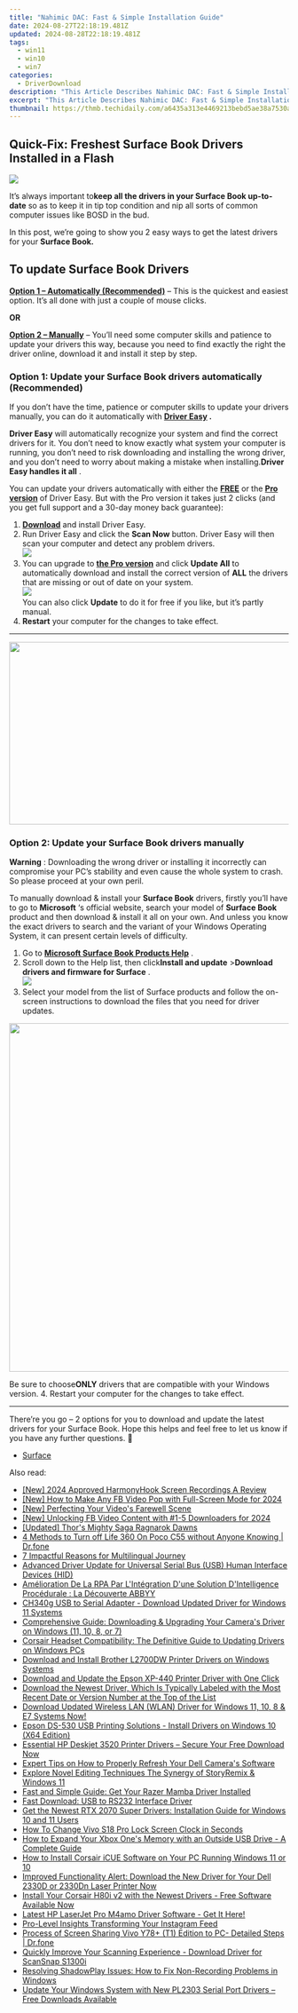 ```yaml
---
title: "Nahimic DAC: Fast & Simple Installation Guide"
date: 2024-08-27T22:18:19.481Z
updated: 2024-08-28T22:18:19.481Z
tags:
  - win11
  - win10
  - win7
categories:
  - DriverDownload
description: "This Article Describes Nahimic DAC: Fast & Simple Installation Guide"
excerpt: "This Article Describes Nahimic DAC: Fast & Simple Installation Guide"
thumbnail: https://thmb.techidaily.com/a6435a313e4469213bebd5ae38a7530a7b0364be00feda91bc9b60c48edb8ed3.jpg
---
```


## Quick-Fix: Freshest Surface Book Drivers Installed in a Flash

![](https://images.drivereasy.com/wp-content/uploads/2018/11/img_5bf7cf002737a.jpg)

 It’s always important to**keep all the drivers in your Surface Book up-to-date** so as to keep it in tip top condition and nip all sorts of common computer issues like BOSD in the bud.

 In this post, we’re going to show you 2 easy ways to get the latest drivers for your **Surface Book.**

## To update Surface Book Drivers

**[Option 1 – Automatically (Recommended)](https://www.drivereasy.com/knowledge/surface-book-drivers-download-update-easily/#O1)**  –  This is the quickest and easiest option. It’s all done with just a couple of mouse clicks.

**OR**

[**Option 2 – Manually**](https://tools.techidaily.com/drivereasy/download/) –  You’ll need some computer skills and patience to update your drivers this way, because you need to find exactly the right the driver online, download it and install it step by step.

### **Option 1: Update your Surface Book drivers automatically (Recommended)**

 If you don’t have the time, patience or computer skills to update your drivers manually, you can do it automatically with **[Driver Easy](https://tools.techidaily.com/drivereasy/download/) .**

**Driver Easy**   will automatically recognize your system and find the correct drivers for it. You don’t need to know exactly what system your computer is running, you don’t need to risk downloading and installing the wrong driver, and you don’t need to worry about making a mistake when installing.**Driver Easy handles it all** .

 You can update your drivers automatically with either the **[FREE](https://tools.techidaily.com/drivereasy/download/)**  or the **[Pro version](https://tools.techidaily.com/drivereasy/download/)**  of Driver Easy. But with the Pro version it takes just 2 clicks (and you get full support and a 30-day money back guarantee):

1. **[Download](https://tools.techidaily.com/drivereasy/download/)**  and install Driver Easy.
2. Run Driver Easy and click the **Scan Now** button. Driver Easy will then scan your computer and detect any problem drivers.  
![](https://images.drivereasy.com/wp-content/uploads/2018/11/img_5bf7bbe94614e.jpg)
3. You can upgrade to **[the Pro version](https://tools.techidaily.com/drivereasy/download/)**  and click **Update All** to automatically download and install the correct version of **ALL**  the drivers that are missing or out of date on your system.  
![](https://images.drivereasy.com/wp-content/uploads/2018/11/img_5bf7cabf4d114.jpg)  
 You can also click **Update** to do it for free if you like, but it’s partly manual.
4. **Restart**   your computer for the changes to take effect.

---

<!-- affiliate ads begin -->
<a href="https://ursime.pxf.io/c/5597632/2092236/16384" target="_top" id="2092236"><img src="//a.impactradius-go.com/display-ad/16384-2092236" border="0" alt="" width="1920" height="329"/></a><img height="0" width="0" src="https://imp.pxf.io/i/5597632/2092236/16384" style="position:absolute;visibility:hidden;" border="0" />
<!-- affiliate ads end -->
### **Option 2: Update your Surface Book drivers manually**

**Warning** : Downloading the wrong driver or installing it incorrectly can compromise your PC’s stability and even cause the whole system to crash. So please proceed at your own peril.

To manually download & install your **Surface Book**  drivers, firstly you’ll have to go to **Microsoft**  ‘s official website, search your model of **Surface Book**  product and then download & install it all on your own.  And unless you know the exact drivers to search and the variant of your Windows Operating System, it can present certain levels of difficulty.

1. Go to **[Microsoft Surface Book Products Help](https://support.microsoft.com/en-us/hub/4295272/surface-book-products-help)**  .
2. Scroll down to the Help list, then click**Install and update** \>**Download drivers and firmware for Surface** .  
![](https://images.drivereasy.com/wp-content/uploads/2018/11/img_5bf7ccdf679a7.jpg)
3. Select your model from the list of Surface products and follow the on-screen instructions to download the files that you need for driver updates.  
<!-- affiliate ads begin -->
<a href="https://versadesk.pxf.io/c/5597632/1892107/21290" target="_top" id="1892107"><img src="//a.impactradius-go.com/display-ad/21290-1892107" border="0" alt="" width="1200" height="628"/></a><img height="0" width="0" src="https://imp.pxf.io/i/5597632/1892107/21290" style="position:absolute;visibility:hidden;" border="0" />
<!-- affiliate ads end -->
 Be sure to choose**ONLY** drivers that are compatible with your Windows version.
4. Restart your computer for the changes to take effect.

---

 There’re you go – 2 options for you to download and update the latest drivers for your Surface Book. Hope this helps and feel free to let us know if you have any further questions. 🙂

* [Surface](https://tools.techidaily.com/drivereasy/download/)

<ins class="adsbygoogle"
     style="display:block"
     data-ad-format="autorelaxed"
     data-ad-client="ca-pub-7571918770474297"
     data-ad-slot="1223367746"></ins>



<ins class="adsbygoogle"
     style="display:block"
     data-ad-client="ca-pub-7571918770474297"
     data-ad-slot="8358498916"
     data-ad-format="auto"
     data-full-width-responsive="true"></ins>

<span class="atpl-alsoreadstyle">Also read:</span>
<div><ul>
<li><a href="https://digital-screen-recording.techidaily.com/new-2024-approved-harmonyhook-screen-recordings-a-review/"><u>[New] 2024 Approved  HarmonyHook Screen Recordings  A Review</u></a></li>
<li><a href="https://facebook-videos.techidaily.com/new-how-to-make-any-fb-video-pop-with-full-screen-mode-for-2024/"><u>[New] How to Make Any FB Video Pop with Full-Screen Mode for 2024</u></a></li>
<li><a href="https://youtube-web.techidaily.com/erfecting-your-videos-farewell-scene/"><u>[New] Perfecting Your Video's Farewell Scene</u></a></li>
<li><a href="https://facebook-video-content.techidaily.com/new-unlocking-fb-video-content-with-1-5-downloaders-for-2024/"><u>[New] Unlocking FB Video Content with #1-5 Downloaders for 2024</u></a></li>
<li><a href="https://digital-screen-recording.techidaily.com/updated-thors-mighty-saga-ragnarok-dawns/"><u>[Updated] Thor's Mighty Saga  Ragnarok Dawns</u></a></li>
<li><a href="https://location-fake.techidaily.com/4-methods-to-turn-off-life-360-on-poco-c55-without-anyone-knowing-drfone-by-drfone-virtual-android/"><u>4 Methods to Turn off Life 360 On Poco C55 without Anyone Knowing | Dr.fone</u></a></li>
<li><a href="https://mondly-stories.techidaily.com/7-impactful-reasons-for-multilingual-journey/"><u>7 Impactful Reasons for Multilingual Journey</u></a></li>
<li><a href="https://driver-download.techidaily.com/advanced-driver-update-for-universal-serial-bus-usb-human-interface-devices-hid/"><u>Advanced Driver Update for Universal Serial Bus (USB) Human Interface Devices (HID)</u></a></li>
<li><a href="https://discover-blog.techidaily.com/amelioration-de-la-rpa-par-lintegration-dune-solution-dintelligence-procedurale-la-decouverte-abbyy/"><u>Amélioration De La RPA Par L'Intégration D'une Solution D'Intelligence Procédurale : La Découverte ABBYY</u></a></li>
<li><a href="https://driver-download.techidaily.com/ch340g-usb-to-serial-adapter-download-updated-driver-for-windows-11-systems/"><u>CH340g USB to Serial Adapter - Download Updated Driver for Windows 11 Systems</u></a></li>
<li><a href="https://driver-download.techidaily.com/comprehensive-guide-downloading-and-upgrading-your-cameras-driver-on-windows-11-10-8-or-7/"><u>Comprehensive Guide: Downloading & Upgrading Your Camera's Driver on Windows (11, 10, 8, or 7)</u></a></li>
<li><a href="https://driver-download.techidaily.com/corsair-headset-compatibility-the-definitive-guide-to-updating-drivers-on-windows-pcs/"><u>Corsair Headset Compatibility: The Definitive Guide to Updating Drivers on Windows PCs</u></a></li>
<li><a href="https://driver-download.techidaily.com/download-and-install-brother-l2700dw-printer-drivers-on-windows-systems/"><u>Download and Install Brother L2700DW Printer Drivers on Windows Systems</u></a></li>
<li><a href="https://driver-download.techidaily.com/download-and-update-the-epson-xp-440-printer-driver-with-one-click/"><u>Download and Update the Epson XP-440 Printer Driver with One Click</u></a></li>
<li><a href="https://driver-download.techidaily.com/1722976630839-download-the-newest-driver-which-is-typically-labeled-with-the-most-recent-date-or-version-number-at-the-top-of-the-list/"><u>Download the Newest Driver, Which Is Typically Labeled with the Most Recent Date or Version Number at the Top of the List</u></a></li>
<li><a href="https://driver-download.techidaily.com/download-updated-wireless-lan-wlan-driver-for-windows-11-10-8-and-e7-systems-now/"><u>Download Updated Wireless LAN (WLAN) Driver for Windows 11, 10, 8 & E7 Systems Now!</u></a></li>
<li><a href="https://driver-download.techidaily.com/epson-ds-530-usb-printing-solutions-install-drivers-on-windows-10-x64-edition/"><u>Epson DS-530 USB Printing Solutions - Install Drivers on Windows 10 (X64 Edition)</u></a></li>
<li><a href="https://driver-download.techidaily.com/essential-hp-deskjet-3520-printer-drivers-secure-your-free-download-now/"><u>Essential HP Deskjet 3520 Printer Drivers – Secure Your Free Download Now</u></a></li>
<li><a href="https://driver-download.techidaily.com/expert-tips-on-how-to-properly-refresh-your-dell-cameras-software/"><u>Expert Tips on How to Properly Refresh Your Dell Camera's Software</u></a></li>
<li><a href="https://fox-info.techidaily.com/explore-novel-editing-techniques-the-synergy-of-storyremix-and-windows-11/"><u>Explore Novel Editing Techniques  The Synergy of StoryRemix & Windows 11</u></a></li>
<li><a href="https://driver-download.techidaily.com/fast-and-simple-guide-get-your-razer-mamba-driver-installed/"><u>Fast and Simple Guide: Get Your Razer Mamba Driver Installed</u></a></li>
<li><a href="https://driver-download.techidaily.com/fast-download-usb-to-rs232-interface-driver/"><u>Fast Download: USB to RS232 Interface Driver</u></a></li>
<li><a href="https://driver-download.techidaily.com/get-the-newest-rtx-2070-super-drivers-installation-guide-for-windows-10-and-11-users/"><u>Get the Newest RTX 2070 Super Drivers: Installation Guide for Windows 10 and 11 Users</u></a></li>
<li><a href="https://unlock-android.techidaily.com/how-to-change-vivo-s18-pro-lock-screen-clock-in-seconds-by-drfone-android/"><u>How To Change Vivo S18 Pro Lock Screen Clock in Seconds</u></a></li>
<li><a href="https://tech-recovery.techidaily.com/how-to-expand-your-xbox-ones-memory-with-an-outside-usb-drive-a-complete-guide/"><u>How to Expand Your Xbox One's Memory with an Outside USB Drive - A Complete Guide</u></a></li>
<li><a href="https://driver-download.techidaily.com/how-to-install-corsair-icue-software-on-your-pc-running-windows-11-or-10/"><u>How to Install Corsair iCUE Software on Your PC Running Windows 11 or 10</u></a></li>
<li><a href="https://driver-download.techidaily.com/1722958517390-improved-functionality-alert-download-the-new-driver-for-your-dell-2330d-or-2330dn-laser-printer-now/"><u>Improved Functionality Alert: Download the New Driver for Your Dell 2330D or 2330Dn Laser Printer Now</u></a></li>
<li><a href="https://driver-download.techidaily.com/install-your-corsair-h80i-v2-with-the-newest-drivers-free-software-available-now/"><u>Install Your Corsair H80i v2 with the Newest Drivers - Free Software Available Now</u></a></li>
<li><a href="https://driver-download.techidaily.com/latest-hp-laserjet-pro-m4amo-driver-software-get-it-here/"><u>Latest HP LaserJet Pro M4amo Driver Software - Get It Here!</u></a></li>
<li><a href="https://instagram-video-files.techidaily.com/pro-level-insights-transforming-your-instagram-feed/"><u>Pro-Level Insights  Transforming Your Instagram Feed</u></a></li>
<li><a href="https://screen-mirror.techidaily.com/process-of-screen-sharing-vivo-y78plus-t1-edition-to-pc-detailed-steps-drfone-by-drfone-android/"><u>Process of Screen Sharing Vivo Y78+ (T1) Edition to PC- Detailed Steps | Dr.fone</u></a></li>
<li><a href="https://driver-download.techidaily.com/quickly-improve-your-scanning-experience-download-driver-for-scansnap-s1300i/"><u>Quickly Improve Your Scanning Experience - Download Driver for ScanSnap S1300i</u></a></li>
<li><a href="https://win-answers.techidaily.com/resolving-shadowplay-issues-how-to-fix-non-recording-problems-in-windows/"><u>Resolving ShadowPlay Issues: How to Fix Non-Recording Problems in Windows</u></a></li>
<li><a href="https://driver-download.techidaily.com/update-your-windows-system-with-new-pl2303-serial-port-drivers-free-downloads-available/"><u>Update Your Windows System with New PL2303 Serial Port Drivers – Free Downloads Available</u></a></li>
</ul></div>
